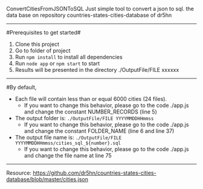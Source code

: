 ConvertCitiesFromJSONToSQL
Just simple tool to convert a json to sql. the data base on repository countries-states-cities-database of dr5hn
____________________
#Prerequisites to get started#

1. Clone this project
2. Go to folder of project
3. Run `npm install` to install all dependencies
4. Run `node app` or `npm start` to start
5. Results will be presented in the directory ./OutputFile/FILE xxxxxx

____________________
#By default,

- Each file will contain less than or equal 6000 cities (24 files).
  + If you want to change this behavior, please go to the code ./app.js and change the constant NUMBER_RECORDS (line 5)
- The output folder is: `./OutputFile/FILE YYYYMMDDHHmmss`
  + If you want to change this behavior, please go to the code ./app.js and change the constant FOLDER_NAME (line 6 and line 37)
- The output file name is: `./OutputFile/FILE YYYYMMDDHHmmss/cities_sql_${number}.sql`
  + If you want to change this behavior, please go to the code ./app.js and change the file name at line 75
 
 __________________
Resource: https://github.com/dr5hn/countries-states-cities-database/blob/master/cities.json
